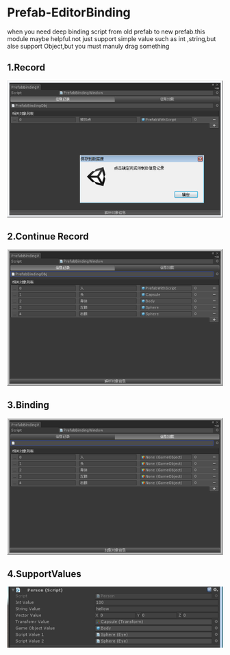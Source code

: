 # Prefab-EditorBinding
when you need deep binding script from old prefab to new prefab.this module maybe helpful.not just support simple value such as int ,string,but alse support Object,but you must manuly drag something
## 1.Record
   ![Record](Pics/1.png)
## 2.Continue Record
   ![Continue Record](Pics/2.png)
## 3.Binding
   ![Binding](Pics/3.png)
## 4.SupportValues
   ![SupportValues](Pics/4.png)
